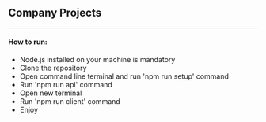 <h2>Company Projects</h2>
<hr />
<h4>How to run:</h4>
<ul>
    <li>Node.js installed on your machine is mandatory</li>
    <li>Clone the repository</li>
    <li>Open command line terminal and run 'npm run setup' command</li>
    <li>Run 'npm run api' command</li>
    <li>Open new terminal</li>
    <li>Run 'npm run client' command</li>
    <li>Enjoy</li>
</ul>